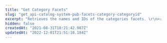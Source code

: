 ```yaml
---
title: "Get Category Facets"
slug: "get_api-catalog-system-pub-facets-category-categoryid"
excerpt: "Retrieves the names and IDs of the categories facets. \r\n>⚠️ This endpoint returns a maximum of 50 items per response, so the difference between `_from` and `_to` should not exceed this number. The result order is descending, from the highest product ID to the lowest.\r\n\r\n## Response body example:\r\n\r\n```json\r\n[\r\n\t[\r\n    {\r\n      \"Name\":\"Tamanho Global\",\r\n      \"Id\":45\r\n\t\t},\r\n\t\t{\r\n      \"Name\":\"Percentuals\",\r\n      \"Id\":25\r\n\t\t}\r\n\t]\r\n]\r\n```"
hidden: false
createdAt: "2021-08-31T18:21:42.987Z"
updatedAt: "2022-12-01T21:51:18.184Z"
---
```

